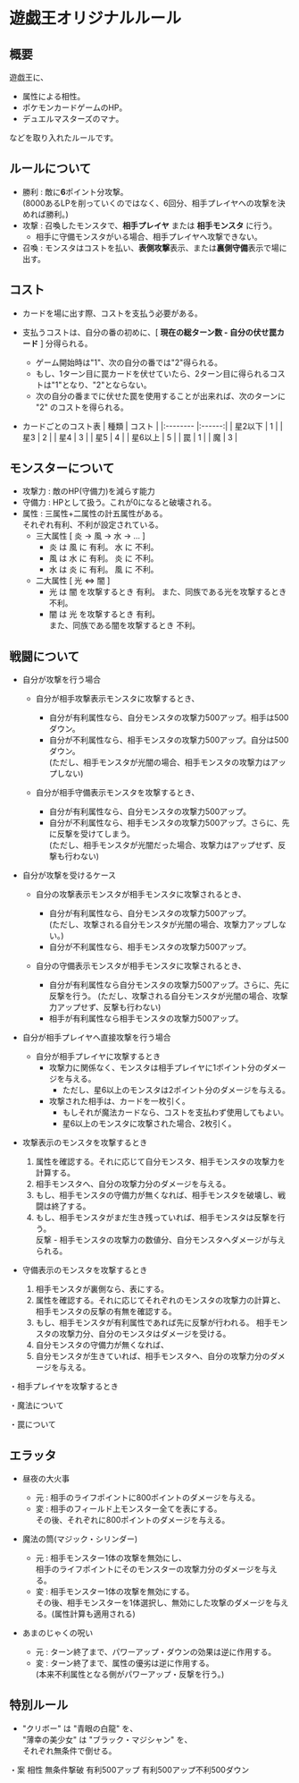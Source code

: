 # 遊戯王オリジナルルール

## 概要

遊戯王に、  
- 属性による相性。  
- ポケモンカードゲームのHP。  
- デュエルマスターズのマナ。  

などを取り入れたルールです。  
   
  
## ルールについて
- 勝利     :  敵に**6**ポイント分攻撃。  
             (8000あるLPを削っていくのではなく、6回分、相手プレイヤへの攻撃を決めれば勝利。)  
- 攻撃     :  召喚したモンスタで、**相手プレイヤ** または **相手モンスタ** に行う。  
   - 相手に守備モンスタがいる場合、相手プレイヤへ攻撃できない。
- 召喚     :  モンスタはコストを払い、**表側攻撃**表示、または**裏側守備**表示で場に出す。

## コスト
- カードを場に出す際、コストを支払う必要がある。
- 支払うコストは、自分の番の初めに、[ **現在の総ターン数 - 自分の伏せ罠カード** ] 分得られる。  
  - ゲーム開始時は"1"、次の自分の番では"2"得られる。
  - もし、1ターン目に罠カードを伏せていたら、2ターン目に得られるコストは"1"となり、"2"とならない。
  - 次の自分の番までに伏せた罠を使用することが出来れば、次のターンに "2" のコストを得られる。

- カードごとのコスト表
| 種類     | コスト |
|:-------- |:------:|
| 星2以下  |  1     |
| 星3      |  2     |
| 星4      |  3     |
| 星5      |  4     |
| 星6以上  |  5     |
| 罠       |  1     |
| 魔       |  3     |

## モンスターについて
- 攻撃力      :  敵のHP(守備力)を減らす能力
- 守備力      :  HPとして扱う。これが0になると破壊される。
- 属性        :  三属性+二属性の計五属性がある。  
                 それぞれ有利、不利が設定されている。  
  - 三大属性 [ 炎 → 風 → 水 → ... ]
    - 炎 は 風 に 有利。 水 に 不利。
    - 風 は 水 に 有利。 炎 に 不利。
    - 水 は 炎 に 有利。 風 に 不利。
  - 二大属性 [ 光 ⇔ 闇 ]
    - 光 は 闇 を攻撃するとき 有利。
      また、同族である光を攻撃するとき 不利。
    - 闇 は 光 を攻撃するとき 有利。  
      また、同族である闇を攻撃するとき 不利。

## 戦闘について
- 自分が攻撃を行う場合
  - 自分が相手攻撃表示モンスタに攻撃するとき、  
    - 自分が有利属性なら、自分モンスタの攻撃力500アップ。相手は500ダウン。
    - 自分が不利属性なら、相手モンスタの攻撃力500アップ。自分は500ダウン。  
      (ただし、相手モンスタが光闇の場合、相手モンスタの攻撃力はアップしない)
          
  - 自分が相手守備表示モンスタを攻撃するとき、
    - 自分が有利属性なら、自分モンスタの攻撃力500アップ。
    - 自分が不利属性なら、相手モンスタの攻撃力500アップ。さらに、先に反撃を受けてしまう。  
      (ただし、相手モンスタが光闇だった場合、攻撃力はアップせず、反撃も行わない)

- 自分が攻撃を受けるケース
  - 自分の攻撃表示モンスタが相手モンスタに攻撃されるとき、
    - 自分が有利属性なら、自分モンスタの攻撃力500アップ。  
      (ただし、攻撃される自分モンスタが光闇の場合、攻撃力アップしない。)
    - 自分が不利属性なら、相手モンスタの攻撃力500アップ。
        
  - 自分の守備表示モンスタが相手モンスタに攻撃されるとき、
    - 自分が有利属性なら自分モンスタの攻撃力500アップ。さらに、先に反撃を行う。
      (ただし、攻撃される自分モンスタが光闇の場合、攻撃力アップせず、反撃も行わない)
    - 相手が有利属性なら相手モンスタの攻撃力500アップ。
    
- 自分が相手プレイヤへ直接攻撃を行う場合
  - 自分が相手プレイヤに攻撃するとき
    - 攻撃力に関係なく、モンスタは相手プレイヤに1ポイント分のダメージを与える。  
      - ただし、星6以上のモンスタは2ポイント分のダメージを与える。
    - 攻撃された相手は、カードを一枚引く。
      - もしそれが魔法カードなら、コストを支払わず使用してもよい。
      - 星6以上のモンスタに攻撃された場合、2枚引く。

- 攻撃表示のモンスタを攻撃するとき
  1. 属性を確認する。それに応じて自分モンスタ、相手モンスタの攻撃力を計算する。
  2. 相手モンスタへ、自分の攻撃力分のダメージを与える。
  3. もし、相手モンスタの守備力が無くなれば、相手モンスタを破壊し、戦闘は終了する。
  4. もし、相手モンスタがまだ生き残っていれば、相手モンスタは反撃を行う。  
      反撃 - 相手モンスタの攻撃力の数値分、自分モンスタへダメージが与えられる。
    
- 守備表示のモンスタを攻撃するとき
  1. 相手モンスタが裏側なら、表にする。
  2. 属性を確認する。それに応じてそれぞれのモンスタの攻撃力の計算と、相手モンスタの反撃の有無を確認する。
  3. もし、相手モンスタが有利属性であれば先に反撃が行われる。
     相手モンスタの攻撃力分、自分のモンスタはダメージを受ける。
  4. 自分モンスタの守備力が無くなれば、
  5. 自分モンスタが生きていれば、相手モンスタへ、自分の攻撃力分のダメージを与える。
    
・相手プレイヤを攻撃するとき
                
                
・魔法について


・罠について

## エラッタ
- 昼夜の大火事
  - 元 : 相手のライフポイントに800ポイントのダメージを与える。
  - 変 : 相手のフィールド上モンスター全てを表にする。  
         その後、それぞれに800ポイントのダメージを与える。
        
- 魔法の筒(マジック・シリンダー)
  - 元 : 相手モンスター1体の攻撃を無効にし、  
         相手のライフポイントにそのモンスターの攻撃力分のダメージを与える。
  - 変 : 相手モンスター1体の攻撃を無効にする。  
         その後、相手モンスターを1体選択し、無効にした攻撃のダメージを与える。(属性計算も適用される)
             
- あまのじゃくの呪い
  - 元 : ターン終了まで、パワーアップ・ダウンの効果は逆に作用する。
  - 変 : ターン終了まで、属性の優劣は逆に作用する。  
         (本来不利属性となる側がパワーアップ・反撃を行う。)
             
## 特別ルール
- "クリボー" は "青眼の白龍" を、  
  "薄幸の美少女" は "ブラック・マジシャン" を、  
  それぞれ無条件で倒せる。
      

・案
    相性
        無条件撃破
        有利500アップ
        有利500アップ不利500ダウン
      
      